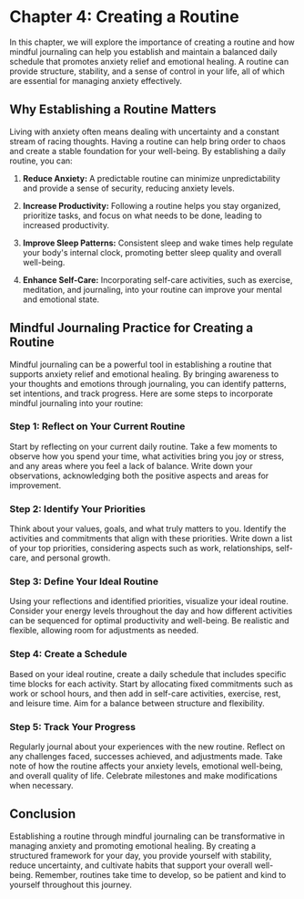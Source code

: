 Chapter 4: Creating a Routine
=============================

In this chapter, we will explore the importance of creating a routine and how mindful journaling can help you establish and maintain a balanced daily schedule that promotes anxiety relief and emotional healing. A routine can provide structure, stability, and a sense of control in your life, all of which are essential for managing anxiety effectively.

Why Establishing a Routine Matters
----------------------------------

Living with anxiety often means dealing with uncertainty and a constant stream of racing thoughts. Having a routine can help bring order to chaos and create a stable foundation for your well-being. By establishing a daily routine, you can:

1. **Reduce Anxiety:** A predictable routine can minimize unpredictability and provide a sense of security, reducing anxiety levels.

2. **Increase Productivity:** Following a routine helps you stay organized, prioritize tasks, and focus on what needs to be done, leading to increased productivity.

3. **Improve Sleep Patterns:** Consistent sleep and wake times help regulate your body's internal clock, promoting better sleep quality and overall well-being.

4. **Enhance Self-Care:** Incorporating self-care activities, such as exercise, meditation, and journaling, into your routine can improve your mental and emotional state.

Mindful Journaling Practice for Creating a Routine
--------------------------------------------------

Mindful journaling can be a powerful tool in establishing a routine that supports anxiety relief and emotional healing. By bringing awareness to your thoughts and emotions through journaling, you can identify patterns, set intentions, and track progress. Here are some steps to incorporate mindful journaling into your routine:

### Step 1: Reflect on Your Current Routine

Start by reflecting on your current daily routine. Take a few moments to observe how you spend your time, what activities bring you joy or stress, and any areas where you feel a lack of balance. Write down your observations, acknowledging both the positive aspects and areas for improvement.

### Step 2: Identify Your Priorities

Think about your values, goals, and what truly matters to you. Identify the activities and commitments that align with these priorities. Write down a list of your top priorities, considering aspects such as work, relationships, self-care, and personal growth.

### Step 3: Define Your Ideal Routine

Using your reflections and identified priorities, visualize your ideal routine. Consider your energy levels throughout the day and how different activities can be sequenced for optimal productivity and well-being. Be realistic and flexible, allowing room for adjustments as needed.

### Step 4: Create a Schedule

Based on your ideal routine, create a daily schedule that includes specific time blocks for each activity. Start by allocating fixed commitments such as work or school hours, and then add in self-care activities, exercise, rest, and leisure time. Aim for a balance between structure and flexibility.

### Step 5: Track Your Progress

Regularly journal about your experiences with the new routine. Reflect on any challenges faced, successes achieved, and adjustments made. Take note of how the routine affects your anxiety levels, emotional well-being, and overall quality of life. Celebrate milestones and make modifications when necessary.

Conclusion
----------

Establishing a routine through mindful journaling can be transformative in managing anxiety and promoting emotional healing. By creating a structured framework for your day, you provide yourself with stability, reduce uncertainty, and cultivate habits that support your overall well-being. Remember, routines take time to develop, so be patient and kind to yourself throughout this journey.
